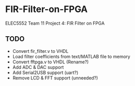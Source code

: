 # FIR-Filter-on-FPGA
ELEC5552 Team 11 Project 4: FIR Filter on FPGA

## TODO
* Convert fir_filter.v to VHDL
* Load filter coefficients from text/MATLAB file to memory
* Convert fftpga.v to VHDL (Rename?)
* Add ADC & DAC support
* Add Serial2USB support (uart?)
* Remove LCD & FFT support (unneeded?) 

